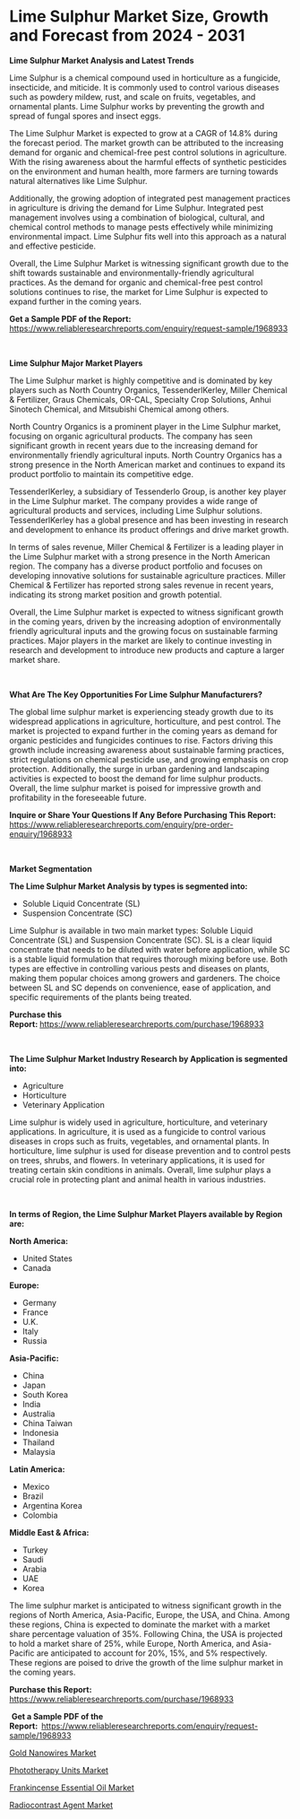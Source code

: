 <p><h1>Lime Sulphur Market Size, Growth and Forecast from 2024 - 2031</h1></p><p><strong>Lime Sulphur Market Analysis and Latest Trends</strong></p>
<p><p>Lime Sulphur is a chemical compound used in horticulture as a fungicide, insecticide, and miticide. It is commonly used to control various diseases such as powdery mildew, rust, and scale on fruits, vegetables, and ornamental plants. Lime Sulphur works by preventing the growth and spread of fungal spores and insect eggs.</p><p>The Lime Sulphur Market is expected to grow at a CAGR of 14.8% during the forecast period. The market growth can be attributed to the increasing demand for organic and chemical-free pest control solutions in agriculture. With the rising awareness about the harmful effects of synthetic pesticides on the environment and human health, more farmers are turning towards natural alternatives like Lime Sulphur.</p><p>Additionally, the growing adoption of integrated pest management practices in agriculture is driving the demand for Lime Sulphur. Integrated pest management involves using a combination of biological, cultural, and chemical control methods to manage pests effectively while minimizing environmental impact. Lime Sulphur fits well into this approach as a natural and effective pesticide.</p><p>Overall, the Lime Sulphur Market is witnessing significant growth due to the shift towards sustainable and environmentally-friendly agricultural practices. As the demand for organic and chemical-free pest control solutions continues to rise, the market for Lime Sulphur is expected to expand further in the coming years.</p></p>
<p><strong>Get a Sample PDF of the Report:&nbsp;</strong> <a href="https://www.reliableresearchreports.com/enquiry/request-sample/1968933">https://www.reliableresearchreports.com/enquiry/request-sample/1968933</a></p>
<p>&nbsp;</p>
<p><strong>Lime Sulphur Major Market Players</strong></p>
<p><p>The Lime Sulphur market is highly competitive and is dominated by key players such as North Country Organics, TessenderlKerley, Miller Chemical & Fertilizer, Graus Chemicals, OR-CAL, Specialty Crop Solutions, Anhui Sinotech Chemical, and Mitsubishi Chemical among others.</p><p>North Country Organics is a prominent player in the Lime Sulphur market, focusing on organic agricultural products. The company has seen significant growth in recent years due to the increasing demand for environmentally friendly agricultural inputs. North Country Organics has a strong presence in the North American market and continues to expand its product portfolio to maintain its competitive edge.</p><p>TessenderlKerley, a subsidiary of Tessenderlo Group, is another key player in the Lime Sulphur market. The company provides a wide range of agricultural products and services, including Lime Sulphur solutions. TessenderlKerley has a global presence and has been investing in research and development to enhance its product offerings and drive market growth.</p><p>In terms of sales revenue, Miller Chemical & Fertilizer is a leading player in the Lime Sulphur market with a strong presence in the North American region. The company has a diverse product portfolio and focuses on developing innovative solutions for sustainable agriculture practices. Miller Chemical & Fertilizer has reported strong sales revenue in recent years, indicating its strong market position and growth potential.</p><p>Overall, the Lime Sulphur market is expected to witness significant growth in the coming years, driven by the increasing adoption of environmentally friendly agricultural inputs and the growing focus on sustainable farming practices. Major players in the market are likely to continue investing in research and development to introduce new products and capture a larger market share.</p></p>
<p>&nbsp;</p>
<p><strong>What Are The Key Opportunities For Lime Sulphur Manufacturers?</strong></p>
<p><p>The global lime sulphur market is experiencing steady growth due to its widespread applications in agriculture, horticulture, and pest control. The market is projected to expand further in the coming years as demand for organic pesticides and fungicides continues to rise. Factors driving this growth include increasing awareness about sustainable farming practices, strict regulations on chemical pesticide use, and growing emphasis on crop protection. Additionally, the surge in urban gardening and landscaping activities is expected to boost the demand for lime sulphur products. Overall, the lime sulphur market is poised for impressive growth and profitability in the foreseeable future.</p></p>
<p><strong>Inquire or Share Your Questions If Any Before Purchasing This Report:</strong> <a href="https://www.reliableresearchreports.com/enquiry/pre-order-enquiry/1968933">https://www.reliableresearchreports.com/enquiry/pre-order-enquiry/1968933</a></p>
<p>&nbsp;</p>
<p><strong>Market Segmentation</strong></p>
<p><strong>The Lime Sulphur Market Analysis by types is segmented into:</strong></p>
<p><ul><li>Soluble Liquid Concentrate (SL)</li><li>Suspension Concentrate (SC)</li></ul></p>
<p><p>Lime Sulphur is available in two main market types: Soluble Liquid Concentrate (SL) and Suspension Concentrate (SC). SL is a clear liquid concentrate that needs to be diluted with water before application, while SC is a stable liquid formulation that requires thorough mixing before use. Both types are effective in controlling various pests and diseases on plants, making them popular choices among growers and gardeners. The choice between SL and SC depends on convenience, ease of application, and specific requirements of the plants being treated.</p></p>
<p><strong>Purchase this Report:&nbsp;</strong><a href="https://www.reliableresearchreports.com/purchase/1968933">https://www.reliableresearchreports.com/purchase/1968933</a></p>
<p>&nbsp;</p>
<p><strong>The Lime Sulphur Market Industry Research by Application is segmented into:</strong></p>
<p><ul><li>Agriculture</li><li>Horticulture</li><li>Veterinary Application</li></ul></p>
<p><p>Lime sulphur is widely used in agriculture, horticulture, and veterinary applications. In agriculture, it is used as a fungicide to control various diseases in crops such as fruits, vegetables, and ornamental plants. In horticulture, lime sulphur is used for disease prevention and to control pests on trees, shrubs, and flowers. In veterinary applications, it is used for treating certain skin conditions in animals. Overall, lime sulphur plays a crucial role in protecting plant and animal health in various industries.</p></p>
<p>&nbsp;</p>
<p><strong>In terms of Region, the Lime Sulphur Market Players available by Region are:</strong></p>
<p>
    <p> <strong> North America: </strong>
        <ul>
            <li>United States</li>
            <li>Canada</li>
        </ul>
        </p> 
    <p> <strong> Europe: </strong>
        <ul>
            <li>Germany</li>
            <li>France</li>
            <li>U.K.</li>
            <li>Italy</li>
            <li>Russia</li>
        </ul>
        </p> 
    <p> <strong> Asia-Pacific: </strong>
        <ul>
            <li>China</li>
            <li>Japan</li>
            <li>South Korea</li>
            <li>India</li>
            <li>Australia</li>
            <li>China Taiwan</li>
            <li>Indonesia</li>
            <li>Thailand</li>
            <li>Malaysia</li>
        </ul>
        </p> 
    <p> <strong> Latin America: </strong>
        <ul>
            <li>Mexico</li>
            <li>Brazil</li>
            <li>Argentina Korea</li>
            <li>Colombia</li>
        </ul>
        </p> 
    <p> <strong> Middle East & Africa: </strong>
        <ul>
            <li>Turkey</li>
            <li>Saudi</li>
            <li>Arabia</li>
            <li>UAE</li>
            <li>Korea</li>
        </ul>
    </p>
    </p>
<p><p>The lime sulphur market is anticipated to witness significant growth in the regions of North America, Asia-Pacific, Europe, the USA, and China. Among these regions, China is expected to dominate the market with a market share percentage valuation of 35%. Following China, the USA is projected to hold a market share of 25%, while Europe, North America, and Asia-Pacific are anticipated to account for 20%, 15%, and 5% respectively. These regions are poised to drive the growth of the lime sulphur market in the coming years.</p></p>
<p><strong>Purchase this Report: </strong><a href="https://www.reliableresearchreports.com/purchase/1968933">https://www.reliableresearchreports.com/purchase/1968933</a></p>
<p>&nbsp;<strong>Get a Sample PDF of the Report:&nbsp;&nbsp;</strong><a href="https://www.reliableresearchreports.com/enquiry/request-sample/1968933">https://www.reliableresearchreports.com/enquiry/request-sample/1968933</a></p>
<p><strong></strong></p>
<p><p><a href="https://github.com/yemakinde/Market-Research-Report-List-1/blob/main/gold-nanowires-market.md">Gold Nanowires Market</a></p><p><a href="https://issuu.com/reportprime-2/docs/phototherapy-units-market-size-2030.pptx">Phototherapy Units Market</a></p><p><a href="https://github.com/jsmusil/Market-Research-Report-List-2/blob/main/frankincense-essential-oil-market.md">Frankincense Essential Oil Market</a></p><p><a href="https://issuu.com/reportprime-2/docs/radiocontrast-agent-market-size-2030.pptx">Radiocontrast Agent Market</a></p></p>
